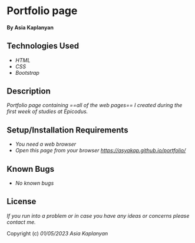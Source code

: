 # Portfolio page

#### By Asia Kaplanyan

## Technologies Used

* _HTML_
* _CSS_
* _Bootstrap_

## Description

_Portfolio page containing ==all of the web pages== I created during the first week of studies at Epicodus._

## Setup/Installation Requirements

* _You need a web browser_
* _Open this page from your browser https://asyakap.github.io/portfolio/_


## Known Bugs

* _No known bugs_


## License

_If you run into a problem or in case you have any ideas or concerns please contact me._

Copyright (c) _01/05/2023_ _Asia Kaplanyan_ 